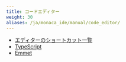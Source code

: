 ```yaml
---
title: コードエディター
weight: 30
aliases: /ja/monaca_ide/manual/code_editor/
---
```


- [エディターのショートカット一覧](editor)
- [TypeScript](type_script)
- [Emmet](zen_coding)

